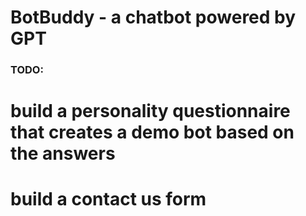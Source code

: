 # BotBuddy - a chatbot powered by GPT

### TODO:

# build a personality questionnaire that creates a demo bot based on the answers
# build a contact us form